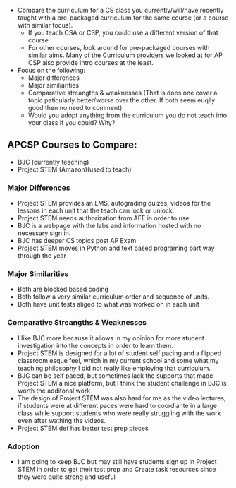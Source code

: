 * Compare the curriculum for a CS class you currently/will/have recently taught with a pre-packaged curriculum for the same course (or a course with similar focus).
  * If you teach CSA or CSP, you could use a different version of that course.
  * For other courses, look around for pre-packaged courses with similar aims. Many of the Curriculum providers we looked at for AP CSP also provide intro courses at the least.
* Focus on the following:
  * Major differences
  * Major similiarities
  * Comparative streangths & weaknesses (That is does one cover a topic paticularly better/worse over the other. If both seem euqlly good then no need to comment).
  * Would you adopt anything from the curriculum you do not teach into your class if you could? Why?

## APCSP Courses to Compare:
* BJC (currently teaching)
* Project STEM (Amazon)(used to teach)
### Major Differences
* Project STEM provides an LMS, autograding quizes, videos for the lessons in each unit that the teach can lock or unlock.  
* Project STEM needs authorization from AFE in order to use
* BJC is a webpage with the labs and information hosted with no necessary sign in.
* BJC has deeper CS topics post AP Exam
* Project STEM moves in Python and text based programing part way through the year
### Major Similarities
* Both are blocked based coding
* Both follow a very similar curriculum order and sequence of units.
* Both have unit tests aliged to what was worked on in each unit
### Comparative Streangths & Weaknesses
* I like BJC more because it allows in my opinion for more student investigation into the concepts in order to learn them.  
* Project STEM is designed for a lot of student self pacing and a flipped classroom esque feel, which in my current school and some what my teaching philosophy I did not really like employing that curriculum.
* BJC can be self paced, but sometimes lack the supports that made Project STEM a nice platform, but I think the student challenge in BJC is worth the additonal work
* The design of Project STEM was also hard for me as the video lectures, if students were at different paces were hard to coordiante in a large class while support students who were really struggling with the work even after wathing the videos.  
* Project STEM def has better test prep pieces
### Adoption
* I am going to keep BJC but may still have students sign up in Project STEM in order to get their test prep and Create task resources since they were quite strong and useful 
